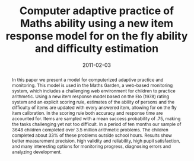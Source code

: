 ---
abstract: In this paper we present a model for computerized adaptive practice and monitoring. This model is used in the Maths Garden, a web-based monitoring system, which includes a challenging web environment for children to practice arithmetic. Using a new item response model based on the Elo (1978) rating system and an explicit scoring rule, estimates of the ability of persons and the difficulty of items are updated with every answered item, allowing for on the fly item calibration. In the scoring rule both accuracy and response time are accounted for. Items are sampled with a mean success probability of .75, making the tasks challenging yet not too difficult. In a period of ten months our sample of 3648 children completed over 3.5 million arithmetic problems. The children completed about 33% of these problems outside school hours. Results show better measurement precision, high validity and reliability, high pupil satisfaction, and many interesting options for monitoring progress, diagnosing errors and analyzing development.
author_notes:
- 
- 
authors:
- admin
- Marthe Straatemeier
- Han van der Maas
date: "2011-02-03"
doi: "https://doi.org/10.1016/j.compedu.2011.02.003"
featured: true
image:
  caption: 'Math Garden'
  focal_point: "Right"
  preview_only: false
  placement: 3
projects:
- 
publication: In *Computers and Education*
publication_short: In *Springer*
publication_types: 
- "2"
publishDate: "2011-02-03"
slides: 
summary:
tags:
- Math Garden
- Elo rating
title: Computer adaptive practice of Maths ability using a new item response model for on the fly ability and difficulty estimation
url_code: ""
url_dataset: ""
url_pdf: http://www.sciencedirect.com/science/article/pii/S0360131511000418
url_poster: ""
url_project: ""
url_slides: ""
url_source: ""
url_video: ""
---